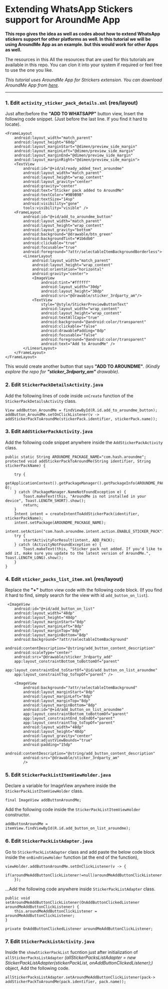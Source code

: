 # Extending WhatsApp Stickers support for AroundMe App

**This repo gives the idea as well as codes about how to extend WhatsApp stickers support for other platforms as well. In this tutorial we will be using AroundMe App as an example. but this would work for other Apps as well.**

The resources in this  All the resources that are used for this tutorials are available in this repo. You can clon it into your system if required or feel free to use the one you like. 

*This tutorial uses AroundMe App for Strickers extension. You can download AroundMe App from [here](https://play.google.com/store/apps/details?id=com.hash.aroundme).*

---

### 1. Edit **```activity_sticker_pack_details.xml```** (res/layout)

Just after/before the **"ADD TO WHATSAPP"** button view, Insert the following code snippet. (Just before the last line. If you find it hard to locate).

    <FrameLayout
        android:layout_width="match_parent"
        android:layout_height="60dp"
        android:layout_marginStart="@dimen/preview_side_margin"
        android:layout_marginLeft="@dimen/preview_side_margin"
        android:layout_marginEnd="@dimen/preview_side_margin"
        android:layout_marginRight="@dimen/preview_side_margin">
        <TextView
            android:id="@+id/already_added_text_aroundme"
            android:layout_width="match_parent"
            android:layout_height="wrap_content"
            android:layout_gravity="center"
            android:gravity="center"
            android:text="Sticker pack added to AroundMe"
            android:textColor="#9B9B9B"
            android:textSize="14sp"
            android:visibility="gone"
            tools:visibility="visible" />
        <FrameLayout
            android:id="@+id/add_to_aroundme_button"
            android:layout_width="match_parent"
            android:layout_height="wrap_content"
            android:layout_gravity="bottom"
            android:background="@drawable/btn_green"
            android:backgroundTint="#1b6db0"
            android:clickable="true"
            android:focusable="true"
            android:foreground="?attr/selectableItemBackgroundBorderless">
            <LinearLayout
                android:layout_width="match_parent"
                android:layout_height="wrap_content"
                android:orientation="horizontal"
                android:gravity="center">
                <ImageView
                    android:tint="#ffffff"
                    android:layout_width="30dp"
                    android:layout_height="30dp"
                    android:src="@drawable/sticker_3rdparty_am"/>
                <TextView
                    style="@style/StickerPreviewButtonText"
                    android:layout_width="wrap_content"
                    android:layout_height="wrap_content"
                    android:textAllCaps="true"
                    android:background="@android:color/transparent"
                    android:clickable="false"
                    android:drawablePadding="8dp"
                    android:focusable="false"
                    android:foreground="@android:color/transparent"
                    android:text="Add to AroundMe" />
            </LinearLayout>
        </FrameLayout>
    </FrameLayout>
    
This would create another button that says **"ADD TO AROUNDME"**. *(Kindly explore the repo for **"sticker_3rdparty_am"** drawable)*.

### 2. Edit **```StickerPackDetailsActivity.java```**
Add the following lines of code inside ```onCreate``` function of the ```StickerPackDetailsActivity``` class.

    View addButton_AroundMe = findViewById(R.id.add_to_aroundme_button);
    addButton_AroundMe.setOnClickListener(v -> addStickerPackToAroundMe(stickerPack.identifier, stickerPack.name));

### 3. Edit **```AddStickerPackActivity.java```**
Add the following code snippet anywhere inside the ```AddStickerPackActivity``` class.

    public static String AROUNDME_PACKAGE_NAME="com.hash.aroundme";
    protected void addStickerPackToAroundMe(String identifier, String stickerPackName) {
    
        try {
            getApplicationContext().getPackageManager().getPackageInfo(AROUNDME_PACKAGE_NAME, 0);
        } catch (PackageManager.NameNotFoundException e) {
            Toast.makeText(this, "AroundMe is not installed in your device", Toast.LENGTH_SHORT).show();
            return;
        }
        Intent intent = createIntentToAddStickerPack(identifier, stickerPackName);
        intent.setPackage(AROUNDME_PACKAGE_NAME);
        intent.setAction("com.hash.aroundme.intent.action.ENABLE_STICKER_PACK");
        try {
            startActivityForResult(intent, ADD_PACK);
        } catch (ActivityNotFoundException e) {
            Toast.makeText(this, "Sticker pack not added. If you'd like to add it, make sure you update to the latest version of AroundMe.", Toast.LENGTH_LONG).show();
        }
    }

### 4. Edit **```sticker_packs_list_item.xml```** (res/layout)
Replace the **"+"** button view code with the following code block. (If you find it hard to find, simply search for the view with id ```add_button_on_list```).

     <ImageView
        android:id="@+id/add_button_on_list"
        android:layout_width="48dp"
        android:layout_height="48dp"
        android:layout_marginStart="8dp"
        android:layout_marginLeft="8dp"
        android:layout_marginTop="8dp"
        android:layout_marginBottom="8dp"
        android:background="?attr/selectableItemBackground"
        android:contentDescription="@string/add_button_content_description"
        android:scaleType="center"
        android:src="@drawable/sticker_3rdparty_add"
        app:layout_constraintBottom_toBottomOf="parent"
        app:layout_constraintEnd_toStartOf="@id/add_button_on_list_aroundme"
        app:layout_constraintTop_toTopOf="parent" />

        <ImageView
            android:background="?attr/selectableItemBackground"
            android:layout_marginStart="8dp"
            android:layout_marginLeft="8dp"
            android:layout_marginTop="8dp"
            android:layout_marginBottom="8dp"
            android:id="@+id/add_button_on_list_aroundme"
            app:layout_constraintBottom_toBottomOf="parent"
            app:layout_constraintEnd_toEndOf="parent"
            app:layout_constraintTop_toTopOf="parent"
            android:layout_width="48dp"
            android:layout_height="48dp"
            android:layout_gravity="center"
            android:adjustViewBounds="true"
            android:padding="15dp"
            android:contentDescription="@string/add_button_content_description"
            android:src="@drawable/sticker_3rdparty_am"
            />
    
### 5. Edit **```StickerPackListItemViewHolder.java```**
Declare a variable for ImageView anywhere inside the ```StickerPackListItemViewHolder``` class.

    final ImageView addButtonAroundMe;
    
Add the following code inside the ```StickerPackListItemViewHolder``` constructor.

    addButtonAroundMe = itemView.findViewById(R.id.add_button_on_list_aroundme);
    
### 6. Edit **```StickerPackListAdapter.java```**
Go to ```StickerPackListAdapter``` class and add paste the below code block inside the ```onBindViewHolder``` function (at the end of the function),

    viewHolder.addButtonAroundMe.setOnClickListener(v -> {
            if(aroundMeAddButtonClickListener!=null)aroundMeAddButtonClickListener.onAddButtonClicked(pack);
        });

...Add the following code anywhere inside ```StickerPackListAdapter``` class.

    public void setAroundMeAddButtonClickListener(OnAddButtonClickedListener aroundMeAddButtonClickListener) {
        this.aroundMeAddButtonClickListener = aroundMeAddButtonClickListener;
    }

    private OnAddButtonClickedListener aroundMeAddButtonClickListener;
    
    
### 7. Edit **```StickerPackListActivity.java```**

Inside the ```showStickerPackList``` fucntion just after initialization of ```allStickerPacksListAdapter```  *(allStickerPacksListAdapter = new StickerPackListAdapter(stickerPackList, onAddButtonClickedListener);)* object, Add the following code.


    allStickerPacksListAdapter.setAroundMeAddButtonClickListener(pack-> addStickerPackToAroundMe(pack.identifier, pack.name));    
